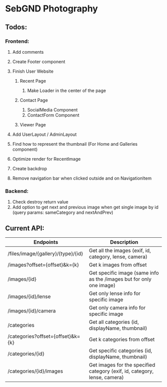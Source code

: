# SebGND Photography

## Todos:

### Frontend:
1. Add comments
1. Create Footer component

1. Finish User Website
    1. Recent Page
        1. Make Loader in the center of the page
        
    1. Contact Page
        1. SocialMedia Component
        1. ContactForm Component
        
    1. Viewer Page
        
        
1. Add UserLayout / AdminLayout
1. Find how to represent the thumbnail (For Home and Galleries component)
1. Optimize render for RecentImage
1. Create backdrop
1. Remove navigation bar when clicked outside and on NavigationItem

### Backend:
1. Check destroy return value 
1. Add option to get next and previous image when get single image by id (query params: sameCategory and nextAndPrev)

## Current API:
Endpoints | Description
----------|------------
/files/image/{gallery}/{type}/{id} | Get all the images (exif, id, category, lense, camera)
/images?offset={offset}&k={k} | Get k images from offset
/images/{id} | Get specific image (same info as the /images but for only one image)
/images/{id}/lense | Get only lense info for specific image
/images/{id}/camera | Get only camera info for specific image
/categories | Get all categories (id, displayName, thumbnail)
/categories?offset={offset}&k={k} | Get k categories from offset
/categories/{id} | Get specific categories (id, displayName, thumbnail)
/categories/{id}/images | Get images for the specified category (exif, id, category, lense, camera)
